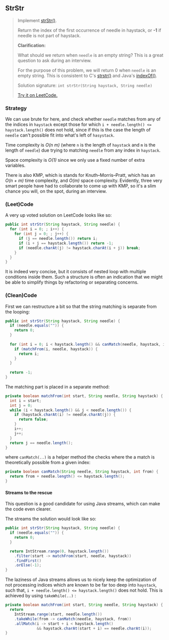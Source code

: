 ## StrStr

> Implement [strStr()](http://www.cplusplus.com/reference/cstring/strstr/).
>
> Return the index of the first occurrence of needle in haystack, or **-1** if needle is not part of haystack.
>
> **Clarification:**
>
> What should we return when `needle` is an empty string? This is a great question to ask during an interview.
>
> For the purpose of this problem, we will return 0 when `needle` is an empty string. This is consistent to C's [strstr()](http://www.cplusplus.com/reference/cstring/strstr/) and Java's [indexOf()](https://docs.oracle.com/javase/7/docs/api/java/lang/String.html#indexOf(java.lang.String)).
>
> Solution signature: `int strStr(String haystack, String needle)`
>
> [Try it on LeetCode.](https://leetcode.com/problems/implement-strstr/)



### Strategy

We can use brute for here, and check whether `needle` matches from any of the indices in `haystack` except those for which `i + needle.length() <= haystack.length()` does not hold, since if this is the case the length of `needle` can't possible fit into what's left of `hasystack`.

Time complexity is *O(n m)* (where `n` is the length of `haystack` and `m` is the length of `needle`) due trying to matching `needle` from any index in `haystack`.

Space complexity is *O(1)* since we only use a fixed number of extra variables.

There is also KMP, which is stands for Knuth–Morris–Pratt, which has an *O(n + m)* time complexity, and *O(m)* space complexity. Evidently, three very smart people have had to collaborate to come up with KMP, so it's a slim chance you will, on the spot, during an interview.



### (Leet)Code

A very up voted solution on LeetCode looks like so:

```java
public int strStr(String haystack, String needle) {
  for (int i = 0; ; i++) {
    for (int j = 0; ; j++) {
      if (j == needle.length()) return i;
      if (i + j == haystack.length()) return -1;
      if (needle.charAt(j) != haystack.charAt(i + j)) break;
    }
  }
}
```

It is indeed very concise, but it consists of nested loop with multiple conditions inside them. Such a structure is often an indication that we might be able to simplify things by refactoring or separating concerns.



### (Clean)Code

First we can restructure a bit so that the string matching is separate from the looping:

```java
public int strStr(String haystack, String needle) {
  if (needle.equals("")) {
    return 0;
  }
  
  for (int i = 0; i < haystack.length() && canMatch(needle, haystack, i); i++) {
    if (matchFrom(i, needle, haystack)) {
      return i;
    }
  }
  
  return -1;
}
```

The matching part is placed in a separate method:

```java
private boolean matchFrom(int start, String needle, String haystack) {
  int i = start;
  int j = 0;
  while (i < haystack.length() && j < needle.length()) {
    if (haystack.charAt(i) != needle.charAt(j)) {
      return false;
    }
    i++;
    j++;
  }
  return j == needle.length();
}
```

where `canMatch(..)` is a helper method the checks where the a match is theoretically possible from a given index:

```java
private boolean canMatch(String needle, String haystack, int from) {
  return from + needle.length() <= haystack.length();
}
```

#### Streams to the rescue

This question is a good candidate for using Java streams, which can make the code even clearer. 

The streams the solution would look like so:

```java
public int strStr(String haystack, String needle) {
  if (needle.equals("")) {
    return 0;
  }

  return IntStream.range(0, haystack.length())
    .filter(start -> matchFrom(start, needle, haystack))
    .findFirst()
    .orElse(-1);
}
```

The laziness of Java streams allows us to nicely keep the optimization of not processing indices which are known to be far too deep into `haystack`, such that, `i + needle.length() <= haystack.length()` does not hold.  This is achieved by using `takeWhile(..)` :

```java
private boolean matchFrom(int start, String needle, String haystack) {
  return
    IntStream.range(start, needle.length())
    .takeWhile(from -> canMatch(needle, haystack, from))
    .allMatch(i -> start + i < haystack.length()
              && haystack.charAt(start + i) == needle.charAt(i));
}
```

